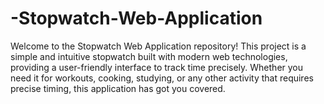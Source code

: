 # -Stopwatch-Web-Application
Welcome to the Stopwatch Web Application repository! This project is a simple and intuitive stopwatch built with modern web technologies, providing a user-friendly interface to track time precisely. Whether you need it for workouts, cooking, studying, or any other activity that requires precise timing, this application has got you covered.

